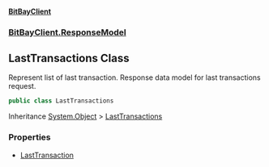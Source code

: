 #### [BitBayClient](./index.md 'index')
### [BitBayClient.ResponseModel](./BitBayClient-ResponseModel.md 'BitBayClient.ResponseModel')
## LastTransactions Class
Represent list of last transaction. Response data model for last transactions request.  
```csharp
public class LastTransactions
```
Inheritance [System.Object](https://docs.microsoft.com/en-us/dotnet/api/System.Object 'System.Object') &gt; [LastTransactions](./BitBayClient-ResponseModel-LastTransactions.md 'BitBayClient.ResponseModel.LastTransactions')  
### Properties
- [LastTransaction](./BitBayClient-ResponseModel-LastTransactions-LastTransaction.md 'BitBayClient.ResponseModel.LastTransactions.LastTransaction')
